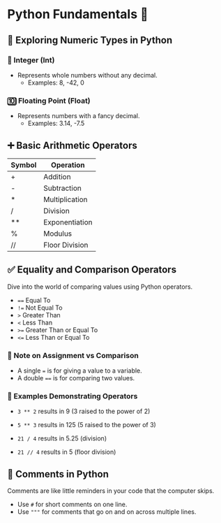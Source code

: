# Python Fundamentals 📘

## 🧮 Exploring Numeric Types in Python

### 🔢 Integer (Int)

- Represents whole numbers without any decimal.
  - Examples: 8, -42, 0

### 🔟 Floating Point (Float)

- Represents numbers with a fancy decimal.
  - Examples: 3.14, -7.5

## ➕ Basic Arithmetic Operators

| Symbol | Operation       |
| ------ | --------------- |
| +      | Addition        |
| -      | Subtraction     |
| \*     | Multiplication  |
| /      | Division        |
| \*\*   | Exponentiation  |
| %      | Modulus         |
| //     | Floor Division  |

## ✅ Equality and Comparison Operators

Dive into the world of comparing values using Python operators.

- `==` Equal To
- `!=` Not Equal To
- `>` Greater Than
- `<` Less Than
- `>=` Greater Than or Equal To
- `<=` Less Than or Equal To

### 📝 Note on Assignment vs Comparison

- A single `=` is for giving a value to a variable.
- A double `==` is for comparing two values.

### 🧪 Examples Demonstrating Operators

- `3 ** 2` results in 9 (3 raised to the power of 2)
- `5 ** 3` results in 125 (5 raised to the power of 3)

- `21 / 4` results in 5.25 (division)
- `21 // 4` results in 5 (floor division)

## 💬 Comments in Python

Comments are like little reminders in your code that the computer skips.

- Use `#` for short comments on one line.
- Use `"""` for comments that go on and on across multiple lines.
